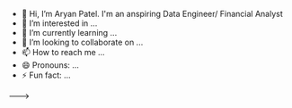 - 👋 Hi, I’m Aryan Patel. I'm an anspiring Data Engineer/ Financial Analyst
- 👀 I’m interested in ...
- 🌱 I’m currently learning ...
- 💞️ I’m looking to collaborate on ...
- 📫 How to reach me ...
- 😄 Pronouns: ...
- ⚡ Fun fact: ...

<!---

# 💻 Tech Stack:
![C](https://img.shields.io/badge/c-%2300599C.svg?style=for-the-badge&logo=c&logoColor=white) ![R](https://img.shields.io/badge/r-%23276DC3.svg?style=for-the-badge&logo=r&logoColor=white) ![Python](https://img.shields.io/badge/python-3670A0?style=for-the-badge&logo=python&logoColor=ffdd54) ![AWS](https://img.shields.io/badge/AWS-%23FF9900.svg?style=for-the-badge&logo=amazon-aws&logoColor=white) ![Anaconda](https://img.shields.io/badge/Anaconda-%2344A833.svg?style=for-the-badge&logo=anaconda&logoColor=white)
# 📊 GitHub Stats:
![](https://github-readme-stats.vercel.app/api?username=aryan-patel-404&theme=dark&hide_border=true&include_all_commits=true&count_private=true)<br/>
![](https://github-readme-streak-stats.herokuapp.com/?user=aryan-patel-404&theme=dark&hide_border=true)<br/>
![](https://github-readme-stats.vercel.app/api/top-langs/?username=aryan-patel-404&theme=dark&hide_border=true&include_all_commits=true&count_private=true&layout=compact)

---
[![](https://visitcount.itsvg.in/api?id=aryan-patel-404&icon=0&color=0)](https://visitcount.itsvg.in)

<!-- Proudly created with GPRM ( https://gprm.itsvg.in ) -->
--->

